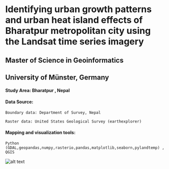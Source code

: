 # Identifying urban growth patterns and urban heat island effects of Bharatpur metropolitan city using the Landsat time series imagery

## Master of Science in Geoinformatics 
## University of Münster, Germany

#### Study Area: Bharatpur , Nepal

#### Data Source: 
````
Boundary data: Department of Survey, Nepal
````

````
Raster data: United States Geological Survey (earthexplorer)
````

#### Mapping and visualization tools: 
````
Python (GDAL,geopandas,numpy,rasterio,pandas,matplotlib,seaborn,pylandtemp) , QGIS
````

![alt text](https://github.com/shiwakotisurendra/Master-thesis-Surendra/blob/master/thesis-1.gif)
